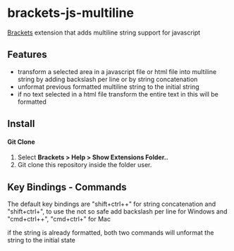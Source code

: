 brackets-js-multiline
=====================

[Brackets](https://github.com/adobe/brackets/) extension that adds multiline string support for javascript


## Features
* transform a selected area in a javascript file or html file into multiline string 
by adding backslash per line or by string concatenation
* unformat previous formatted multiline string to the initial string
* if no text selected in a html file transform the entire text in this will be formatted

## Install

#### Git Clone
1. Select **Brackets > Help > Show Extensions Folder..**
2. Git clone this repository inside the folder user.


## Key Bindings - Commands

The default key bindings are "shift+ctrl++" for string concatenation and "shift+ctrl+\",
to use the not so safe add backslash per line for Windows and "cmd+ctrl++", "cmd+ctrl+\" for Mac

if the string is already formatted, both two commands will unformat the string to the
initial state


